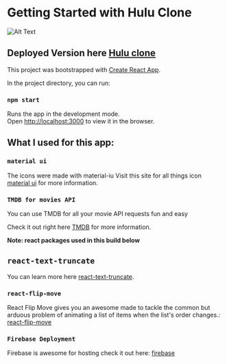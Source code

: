 # Getting Started with Hulu Clone
![Alt Text](https://media.giphy.com/media/GqUB4IZ8iKt7vUuWUO/giphy.gif) 

## Deployed Version here [Hulu clone](https://huluclone-4432e.web.app/)

This project was bootstrapped with [Create React App](https://github.com/facebook/create-react-app).

In the project directory, you can run:

### `npm start`

Runs the app in the development mode.\
Open [http://localhost:3000](http://localhost:3000) to view it in the browser.

## What I used for this app:

### `material ui`

The icons were made with material-iu
Visit this site for all things icon [material ui](https://material-ui.com/) for more information.

### `TMDB for movies API`

You can use TMDB for all your movie API requests fun and easy

Check it out right here [TMDB](https://www.themoviedb.org/) for more information.


**Note: react packages used in this build below**

## `react-text-truncate`

You can learn more here [react-text-truncate](https://www.npmjs.com/package/react-text-truncate).


### `react-flip-move`

React Flip Move gives you an awesome made to tackle the common but arduous problem of animating a list of items when the list's order changes.: [react-flip-move](https://github.com/joshwcomeau/react-flip-move)

### `Firebase Deployment`

Firebase is awesome for hosting check it out here: [firebase](https://firebase.google.com/)

